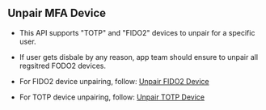 ## Unpair MFA Device
- This API supports "TOTP" and "FIDO2" devices to unpair for a specific user.

- If user gets disbale by any reason, app team should ensure to unpair all regsitred FODO2 devices.

- For FIDO2 device unpairing, follow: [ Unpair FIDO2 Device ](./?path=docs/ciam-mfa/FIDO2/unpair-FIDO2-device.md&branch=main)

- For TOTP device unpairing, follow: [ Unpair TOTP Device ](./?path=docs/ciam-mfa/TOTP-unpair-device.md&branch=main)


